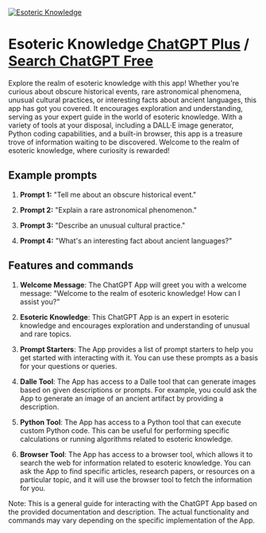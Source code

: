 
[![Esoteric Knowledge](https://files.oaiusercontent.com/file-WV4Jyq9mgXXUxfasaJbgOMyU?se=2123-10-17T08%3A27%3A35Z&sp=r&sv=2021-08-06&sr=b&rscc=max-age%3D31536000%2C%20immutable&rscd=attachment%3B%20filename%3D4c734b05-35b4-49b6-beff-a684a02da802.png&sig=G1oNzYGKcWbfeEXWfFCf0/UVJgqtURArH%2BThkddD8y8%3D)](https://chat.openai.com/g/g-5C9rptUOi-esoteric-knowledge)

# Esoteric Knowledge [ChatGPT Plus](https://chat.openai.com/g/g-5C9rptUOi-esoteric-knowledge) / [Search ChatGPT Free](https://gptcall.net/index.html#/?search=Esoteric%20Knowledge)

Explore the realm of esoteric knowledge with this app! Whether you're curious about obscure historical events, rare astronomical phenomena, unusual cultural practices, or interesting facts about ancient languages, this app has got you covered. It encourages exploration and understanding, serving as your expert guide in the world of esoteric knowledge. With a variety of tools at your disposal, including a DALL·E image generator, Python coding capabilities, and a built-in browser, this app is a treasure trove of information waiting to be discovered. Welcome to the realm of esoteric knowledge, where curiosity is rewarded!

## Example prompts

1. **Prompt 1:** "Tell me about an obscure historical event."

2. **Prompt 2:** "Explain a rare astronomical phenomenon."

3. **Prompt 3:** "Describe an unusual cultural practice."

4. **Prompt 4:** "What's an interesting fact about ancient languages?"

## Features and commands

1. **Welcome Message**: The ChatGPT App will greet you with a welcome message: "Welcome to the realm of esoteric knowledge! How can I assist you?"

2. **Esoteric Knowledge**: This ChatGPT App is an expert in esoteric knowledge and encourages exploration and understanding of unusual and rare topics.

3. **Prompt Starters**: The App provides a list of prompt starters to help you get started with interacting with it. You can use these prompts as a basis for your questions or queries.

4. **Dalle Tool**: The App has access to a Dalle tool that can generate images based on given descriptions or prompts. For example, you could ask the App to generate an image of an ancient artifact by providing a description.

5. **Python Tool**: The App has access to a Python tool that can execute custom Python code. This can be useful for performing specific calculations or running algorithms related to esoteric knowledge.

6. **Browser Tool**: The App has access to a browser tool, which allows it to search the web for information related to esoteric knowledge. You can ask the App to find specific articles, research papers, or resources on a particular topic, and it will use the browser tool to fetch the information for you.

Note: This is a general guide for interacting with the ChatGPT App based on the provided documentation and description. The actual functionality and commands may vary depending on the specific implementation of the App.


